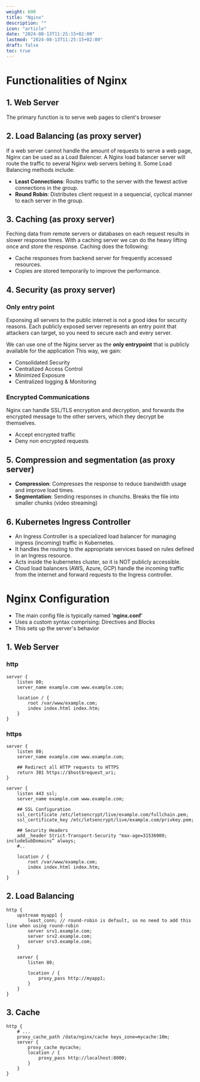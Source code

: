 ```yaml
---
weight: 600
title: "Nginx"
description: ""
icon: "article"
date: "2024-08-13T11:25:15+02:00"
lastmod: "2024-08-13T11:25:15+02:00"
draft: false
toc: true
---
```


# Functionalities of Nginx 

## 1. Web Server

The primary function is to serve web pages to client's browser

## 2. Load Balancing (as proxy server)

If a web server cannot handle the amount of requests to serve a web page, Nginx can be used as a Load Balencer. A Nginx load balancer server will route the traffic to several Nginx web servers behing it. Some Load Balancing methods include:

- **Least Connections**: Routes traffic to the server with the fewest active connections in the group. 
- **Round Robin**: Distributes client request in a sequencial, cyclical manner to each server in the group.

## 3. Caching (as proxy server)

Feching data from remote servers or databases on each request results in slower response times. With a caching server we can do the heavy lifting once and store the response. Caching does the following:
- Cache responses from backend server for frequently accessed resources.
- Copies are stored temporarily to improve the performance.

## 4. Security (as proxy server)

### Only entry point

Exponsing all servers to the public internet is not a good idea for security reasons. Each publicly exposed server represents an entry point that attackers can target, so you need to secure each and every server.

We can use one of the Nginx server as the **only entrypoint** that is publicly available for the application  This way, we gain:

- Consolidated Security
- Centralized Access Control
- Minimized Exposure
- Centralized logging & Monitoring

### Encrypted Communications

Nginx can handle SSL/TLS encryption and decryption, and forwards the encrypted message to the other servers, which they decrypt be themselves.

- Accept encrypted traffic
- Deny non encrypted requests

## 5. Compression and segmentation (as proxy server)

- **Compression**: Compresses the response to reduce bandwidth usage and improve load times.
- **Segmentation**: Sending responses in chunchs. Breaks the file into smaller chunks (video streaming)

## 6. Kubernetes Ingress Controller

- An Ingress Controller is a specialized load balancer for managing ingress (incoming) traffic in Kubernetes.
- It handles the routing to the appropriate services based on rules defined in an Ingress resource.
- Acts inside the kubernetes cluster, so it is NOT publicly accessible.
- Cloud load balancers (AWS, Azure, GCP) handle the incoming traffic from the internet and forward requests to the Ingress controller.


# Nginx Configuration 

- The main config file is typically named '**nginx.conf**'
- Uses a custom syntax comprising: Directives and Blocks
- This sets up the server's behavior

## 1. Web Server

### http

```
server {
	listen 80;
	server_name example.com www.example.com;

	location / {
		root /var/www/example.com;
		index index.html index.htm;
	}
}
```

### https

```
server {
	listen 80;
	server_name example.com www.example.com;

	## Redirect all HTTP requests to HTTPS
	return 301 https://$host$request_uri;
}

server {
	listen 443 ssl;
	server_name example.com www.example.com;

	## SSL Configuration
	ssl_certificate /etc/letsencrypt/live/example.com/fullchain.pem;
	ssl_certificate_key /etc/letsencrypt/live/example.com/privkey.pem;

	## Security Headers
	add__header Strict-Transport-Security "max-age=31536000; includeSubDomains” always;
	#..

	location / {
		root /var/www/example.com;
		index index.html index.htm;
	}
}
```

## 2. Load Balancing

```
http {
	upstream myapp1 {
		least_conn; // round-robin is default, so no need to add this line when using round-robin
		server srv1.example.com;
		server srv2.example.com;
		server srv3.example.com;
	}

	server {
		listen 80;

		location / {
			proxy_pass http://myapp1;
		}
	}
}
```

## 3. Cache

```
http {
	# ...
	proxy_cache_path /data/nginx/cache keys_zone=mycache:10m;
	server {
		proxy_cache mycache;
		location / {
			proxy_pass http://localhost:8000;
		}
	}
}
```
